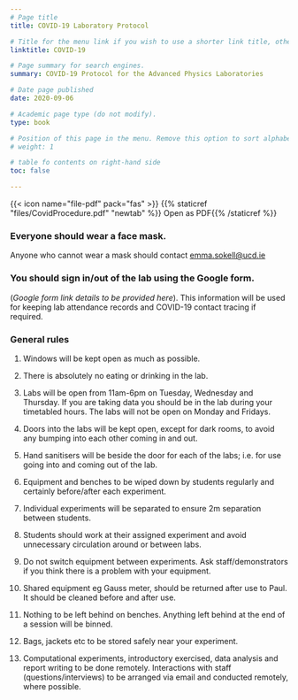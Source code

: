 ```yaml
---
# Page title
title: COVID-19 Laboratory Protocol

# Title for the menu link if you wish to use a shorter link title, otherwise remove this option.
linktitle: COVID-19

# Page summary for search engines.
summary: COVID-19 Protocol for the Advanced Physics Laboratories

# Date page published
date: 2020-09-06

# Academic page type (do not modify).
type: book

# Position of this page in the menu. Remove this option to sort alphabetically.
# weight: 1

# table fo contents on right-hand side
toc: false

---
```


{{< icon name="file-pdf" pack="fas" >}} {{% staticref "files/CovidProcedure.pdf" "newtab" %}} Open as PDF{{% /staticref %}}


### Everyone should wear a face mask.
Anyone who cannot wear a mask should contact emma.sokell@ucd.ie

### You should sign in/out of the lab using the Google form.
(*Google form link details to be provided here*). This information will be used for keeping lab
attendance records and COVID-19 contact tracing if required.

### General rules

 1. Windows will be kept open as much as possible.

 2. There is absolutely no eating or drinking in the lab.

 3. Labs will be open from 11am-6pm on Tuesday, Wednesday and Thursday.
   If you are taking data you should be in the lab during your timetabled hours.
   The labs will not be open on Monday and Fridays.

 4. Doors into the labs will be kept open, except for dark rooms,
   to avoid any bumping into each other coming in and out.

 5. Hand sanitisers will be beside the door for each of the labs;
   i.e. for use going into and coming out of the lab.

 6. Equipment and benches to be wiped down by students regularly and
    certainly before/after each experiment.

 7. Individual experiments will be separated to ensure 2m separation between students.

 8. Students should work at their assigned experiment and avoid unnecessary
    circulation around or between labs.

 9. Do not switch equipment between experiments. Ask staff/demonstrators if you think
    there is a problem with your equipment.

 10. Shared equipment eg Gauss meter, should be returned after use to Paul.
     It should be cleaned before and after use.

 11. Nothing to be left behind on benches. Anything left behind at the end of
     a session will be binned.

 13. Bags, jackets etc to be stored safely near your experiment.
 
 14. Computational experiments, introductory exercised, data analysis
     and report writing to be done remotely. Interactions with staff
     (questions/interviews) to be arranged via email and conducted
 remotely, where possible.
